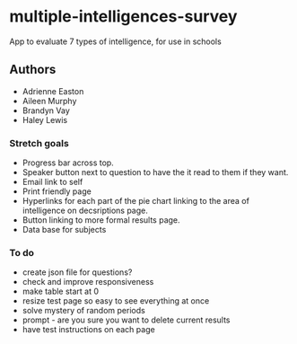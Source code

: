 # multiple-intelligences-survey
App to evaluate 7 types of intelligence, for use in schools

## Authors
- Adrienne Easton
- Aileen Murphy
- Brandyn Vay
- Haley Lewis

### Stretch goals
- Progress bar across top.
- Speaker button next to question to have the it read to them if they want. 
- Email link to self
- Print friendly page
- Hyperlinks for each part of the pie chart linking to the area of intelligence on decsriptions page.
- Button linking to more formal results page. 
- Data base for subjects

### To do
- create json file for questions?
- check and improve responsiveness
- make table start at 0
- resize test page so easy to see everything at once
- solve mystery of random periods
- prompt - are you sure you want to delete current results
- have test instructions on each page